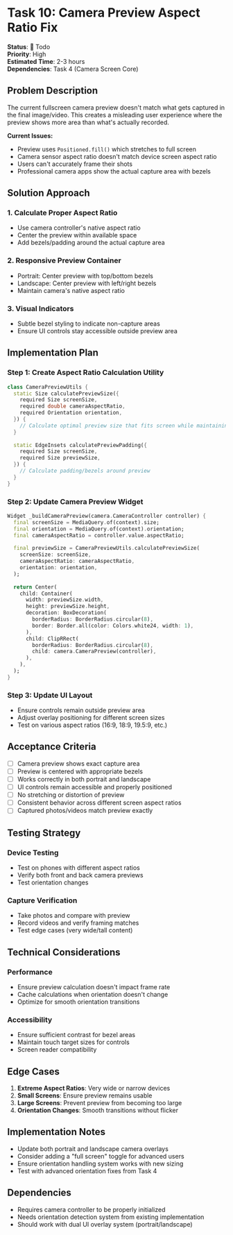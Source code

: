 # Task 10: Camera Preview Aspect Ratio Fix

**Status**: 🔄 Todo  
**Priority**: High  
**Estimated Time**: 2-3 hours  
**Dependencies**: Task 4 (Camera Screen Core)

## Problem Description

The current fullscreen camera preview doesn't match what gets captured in the final image/video. This creates a misleading user experience where the preview shows more area than what's actually recorded.

**Current Issues:**
- Preview uses `Positioned.fill()` which stretches to full screen
- Camera sensor aspect ratio doesn't match device screen aspect ratio
- Users can't accurately frame their shots
- Professional camera apps show the actual capture area with bezels

## Solution Approach

### 1. Calculate Proper Aspect Ratio
- Use camera controller's native aspect ratio
- Center the preview within available space
- Add bezels/padding around the actual capture area

### 2. Responsive Preview Container
- Portrait: Center preview with top/bottom bezels
- Landscape: Center preview with left/right bezels
- Maintain camera's native aspect ratio

### 3. Visual Indicators
- Subtle bezel styling to indicate non-capture areas
- Ensure UI controls stay accessible outside preview area

## Implementation Plan

### Step 1: Create Aspect Ratio Calculation Utility
```dart
class CameraPreviewUtils {
  static Size calculatePreviewSize({
    required Size screenSize,
    required double cameraAspectRatio,
    required Orientation orientation,
  }) {
    // Calculate optimal preview size that fits screen while maintaining aspect ratio
  }
  
  static EdgeInsets calculatePreviewPadding({
    required Size screenSize,
    required Size previewSize,
  }) {
    // Calculate padding/bezels around preview
  }
}
```

### Step 2: Update Camera Preview Widget
```dart
Widget _buildCameraPreview(camera.CameraController controller) {
  final screenSize = MediaQuery.of(context).size;
  final orientation = MediaQuery.of(context).orientation;
  final cameraAspectRatio = controller.value.aspectRatio;
  
  final previewSize = CameraPreviewUtils.calculatePreviewSize(
    screenSize: screenSize,
    cameraAspectRatio: cameraAspectRatio,
    orientation: orientation,
  );
  
  return Center(
    child: Container(
      width: previewSize.width,
      height: previewSize.height,
      decoration: BoxDecoration(
        borderRadius: BorderRadius.circular(8),
        border: Border.all(color: Colors.white24, width: 1),
      ),
      child: ClipRRect(
        borderRadius: BorderRadius.circular(8),
        child: camera.CameraPreview(controller),
      ),
    ),
  );
}
```

### Step 3: Update UI Layout
- Ensure controls remain outside preview area
- Adjust overlay positioning for different screen sizes
- Test on various aspect ratios (16:9, 18:9, 19.5:9, etc.)

## Acceptance Criteria

- [ ] Camera preview shows exact capture area
- [ ] Preview is centered with appropriate bezels
- [ ] Works correctly in both portrait and landscape
- [ ] UI controls remain accessible and properly positioned
- [ ] No stretching or distortion of preview
- [ ] Consistent behavior across different screen aspect ratios
- [ ] Captured photos/videos match preview exactly

## Testing Strategy

### Device Testing
- Test on phones with different aspect ratios
- Verify both front and back camera previews
- Test orientation changes

### Capture Verification
- Take photos and compare with preview
- Record videos and verify framing matches
- Test edge cases (very wide/tall content)

## Technical Considerations

### Performance
- Ensure preview calculation doesn't impact frame rate
- Cache calculations when orientation doesn't change
- Optimize for smooth orientation transitions

### Accessibility
- Ensure sufficient contrast for bezel areas
- Maintain touch target sizes for controls
- Screen reader compatibility

## Edge Cases

1. **Extreme Aspect Ratios**: Very wide or narrow devices
2. **Small Screens**: Ensure preview remains usable
3. **Large Screens**: Prevent preview from becoming too large
4. **Orientation Changes**: Smooth transitions without flicker

## Implementation Notes

- Update both portrait and landscape camera overlays
- Consider adding a "full screen" toggle for advanced users
- Ensure orientation handling system works with new sizing
- Test with advanced orientation fixes from Task 4

## Dependencies

- Requires camera controller to be properly initialized
- Needs orientation detection system from existing implementation
- Should work with dual UI overlay system (portrait/landscape) 